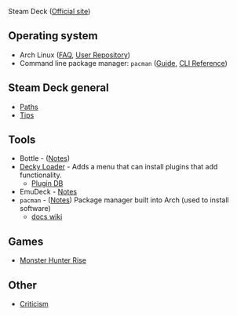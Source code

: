 
Steam Deck ([Official site](https://store.steampowered.com/steamdeck))

## Operating system

- Arch Linux ([FAQ](https://wiki.archlinux.org/title/Frequently_asked_questions), [User Repository](https://aur.archlinux.org/))
- Command line package manager: `pacman` ([Guide](https://wiki.archlinux.org/title/pacman), [CLI Reference](https://archlinux.org/pacman/pacman.8.html))

## Steam Deck general

- [Paths](/steam-deck/paths.md)
- [Tips](/steam-deck/tips.md)

## Tools

- Bottle - ([Notes](/tools/Bottle.md))
- [Decky Loader](https://github.com/SteamDeckHomebrew/decky-loader) - Adds a menu that can install plugins that add functionality.
  - [Plugin DB](https://github.com/SteamDeckHomebrew/decky-plugin-database)
- EmuDeck - [Notes](tools/EmuDeck.md)
- `pacman` - ([Notes](/tools/Pacman.md)) Package manager built into Arch (used to install software)
  - [docs wiki](https://wiki.archlinux.org/title/pacman)

## Games

- [Monster Hunter Rise](/games/Monster-Hunter-Rise.md)

## Other

- [Criticism](feedback/criticism.md)
